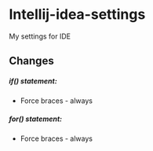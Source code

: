 # Intellij-idea-settings
My settings for IDE

## Changes

##### if() statement:

+ Force braces - always

##### for() statement:

+ Force braces - always